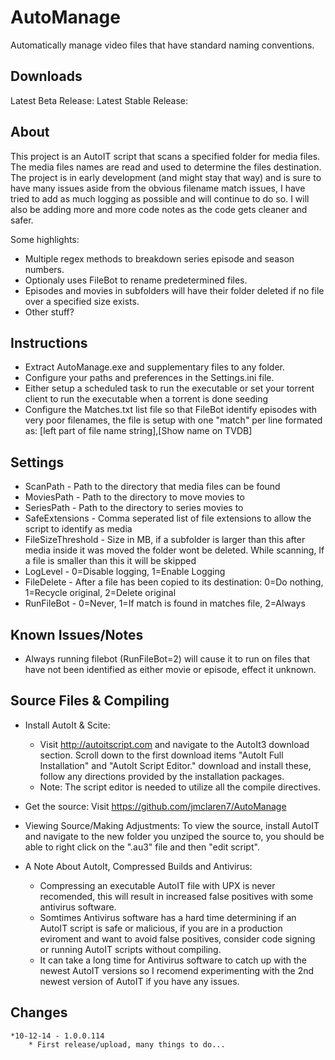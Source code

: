 # AutoManage
Automatically manage video files that have standard naming conventions.

## Downloads
Latest Beta Release: 
Latest Stable Release: 

## About
This project is an AutoIT script that scans a specified folder for media files. The media files names are read and used to determine the files destination.
The project is in early development (and might stay that way) and is sure to have many issues aside from the obvious filename match issues, 
I have tried to add as much logging as possible and will continue to do so. I will also be adding more and more code notes as the code gets cleaner and safer.

Some highlights:
* Multiple regex methods to breakdown series episode and season numbers.
* Optionaly uses FileBot to rename predetermined files.
* Episodes and movies in subfolders will have their folder deleted if no file over a specified size exists.
* Other stuff?

## Instructions
* Extract AutoManage.exe and supplementary files to any folder.
* Configure your paths and preferences in the Settings.ini file.
* Either setup a scheduled task to run the executable or set your torrent client to run the executable when a torrent is done seeding
* Configure the Matches.txt list file so that FileBot identify episodes with very poor filenames, the file is setup with one "match" per line formated as: [left part of file name string],[Show name on TVDB]

## Settings
  * ScanPath - Path to the directory that media files can be found
  * MoviesPath - Path to the directory to move movies to
  * SeriesPath - Path to the directory to series movies to
  * SafeExtensions - Comma seperated list of file extensions to allow the script to identify as media
  * FileSizeThreshold - Size in MB, if a subfolder is larger than this after media inside it was moved the folder wont be deleted.
	While scanning, If a file is smaller than this it will be skipped
  * LogLevel - 0=Disable logging, 1=Enable Logging
  * FileDelete - After a file has been copied to its destination: 0=Do nothing, 1=Recycle original, 2=Delete original
  * RunFileBot - 0=Never, 1=If match is found in matches file, 2=Always

## Known Issues/Notes
* Always running filebot (RunFileBot=2) will cause it to run on files that have not been identified as either movie or episode, effect it unknown.

## Source Files & Compiling
* Install AutoIt & Scite:
  * Visit http://autoitscript.com and navigate to the AutoIt3 download section. Scroll down to the first download items "AutoIt Full Installation" and "AutoIt Script Editor." download and install these, follow any directions provided by the installation packages.
  * Note: The script editor is needed to utilize all the compile directives.

* Get the source: Visit https://github.com/jmclaren7/AutoManage

* Viewing Source/Making Adjustments:
To view the source, install AutoIT and navigate to the new folder you unziped the source to, you should be able to right click on the ".au3" file and then "edit script". 

* A Note About AutoIt, Compressed Builds and Antivirus:
  * Compressing an executable AutoIT file with UPX is never recomended, this will result in increased false positives with some antivirus software.
  * Somtimes Antivirus software has a hard time determining if an AutoIT script is safe or malicious, if you are in a production eviroment and want to avoid false positives, consider code signing or running AutoIT scripts without compiling.
  * It can take a long time for Antivirus software to catch up with the newest AutoIT versions so I recomend experimenting with the 2nd newest version of AutoIT if you have any issues.

## Changes


	*10-12-14 - 1.0.0.114
		* First release/upload, many things to do...